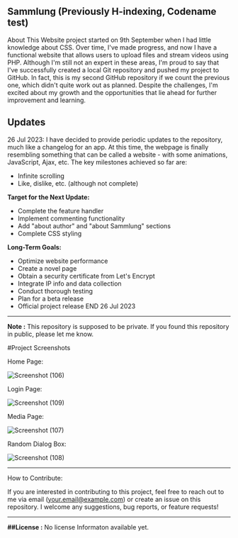 
Sammlung (Previously H-indexing, Codename test)
---

About
This Website project started on 9th September when I had little knowledge about CSS. Over time, I've made progress, and now I have a functional website that allows users to upload files and stream videos using PHP. Although I'm still not an expert in these areas, I'm proud to say that I've successfully created a local Git repository and pushed my project to GitHub. In fact, this is my second GitHub repository if we count the previous one, which didn't quite work out as planned. Despite the challenges, I'm excited about my growth and the opportunities that lie ahead for further improvement and learning.

Updates
---
26 Jul 2023:
I have decided to provide periodic updates to the repository, much like a changelog for an app. At this time, the webpage is finally resembling something that can be called a website - with some animations, JavaScript, Ajax, etc. The key milestones achieved so far are:

- Infinite scrolling
- Like, dislike, etc. (although not complete)

**Target for the Next Update:**
- Complete the feature handler
- Implement commenting functionality
- Add "about author" and "about Sammlung" sections
- Complete CSS styling
  
**Long-Term Goals:**
- Optimize website performance
- Create a novel page
- Obtain a security certificate from Let's Encrypt
- Integrate IP info and data collection
- Conduct thorough testing
- Plan for a beta release
- Official project release
END 26 Jul 2023
---
**Note :**
This repository is supposed to be private. If you found this repository in public, please let me know.

#Project Screenshots
 
 
 Home Page:
 
 ![Screenshot (106)](https://github.com/Idkwat55/test/assets/117009120/c2cba741-a4d0-43ad-81cd-65d40ab5ae5f)
 
Login Page:

![Screenshot (109)](https://github.com/Idkwat55/test/assets/117009120/b99f0ff4-dbbb-435c-af2c-148078465f27)

Media Page:

![Screenshot (107)](https://github.com/Idkwat55/test/assets/117009120/709c4a1d-542e-4d81-862b-28cdd640e7f0)

Random Dialog Box:

![Screenshot (108)](https://github.com/Idkwat55/test/assets/117009120/e26622b2-d2fb-42e2-833f-a74f619d4603)

---
How to Contribute:

If you are interested in contributing to this project, feel free to reach out to me via email (your.email@example.com) or create an issue on this repository. I welcome any suggestions, bug reports, or feature requests!

---
**##License :**
No license Informaton available yet.
